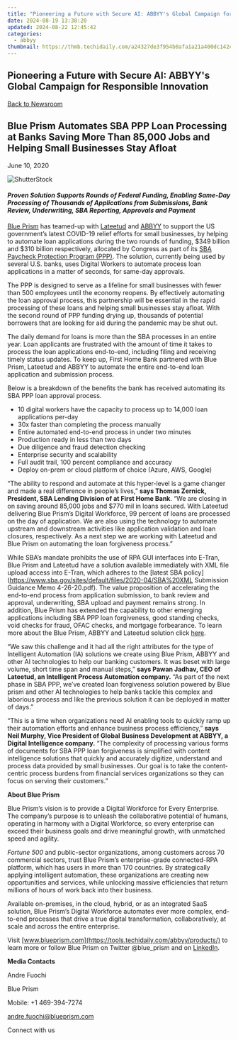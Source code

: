 ```yaml
---
title: "Pioneering a Future with Secure AI: ABBYY's Global Campaign for Responsible Innovation"
date: 2024-08-19 13:38:20
updated: 2024-08-22 12:45:42
categories:
  - abbyy
thumbnail: https://thmb.techidaily.com/a24327de3f954b0afa1a21a400dc142c840e7eb4a1e199fa6e8f6bfec8524954.jpg
---
```


## Pioneering a Future with Secure AI: ABBYY's Global Campaign for Responsible Innovation

[Back to Newsroom](https://tools.techidaily.com/abbyy/products/)

## Blue Prism Automates SBA PPP Loan Processing at Banks Saving More Than 85,000 Jobs and Helping Small Businesses Stay Afloat

June 10, 2020

![ShutterStock](https://content.abbyy.com/-/media/project/abbyy/abbyy/branchtemplates/shutterstock_1272462163_1296-x-729.jpg?h=729&iar=0&w=1296)

#### _Proven Solution Supports Rounds of Federal Funding, Enabling Same-Day Processing of Thousands of Applications from Submissions, Bank Review, Underwriting, SBA Reporting, Approvals and Payment_

[Blue Prism](http://www.blueprism.com/) has teamed-up with [Lateetud](https://www.lateetud.com/) and [ABBYY](https://tools.techidaily.com/abbyy/products/) to support the US government’s latest COVID-19 relief efforts for small businesses, by helping to automate loan applications during the two rounds of funding, $349 billion and $310 billion respectively, allocated by Congress as part of its [SBA Paycheck Protection Program (PPP)](https://www.sba.gov/). The solution, currently being used by several U.S. banks, uses Digital Workers to automate process loan applications in a matter of seconds, for same-day approvals.

The PPP is designed to serve as a lifeline for small businesses with fewer than 500 employees until the economy reopens. By effectively automating the loan approval process, this partnership will be essential in the rapid processing of these loans and helping small businesses stay afloat. With the second round of PPP funding drying up, thousands of potential borrowers that are looking for aid during the pandemic may be shut out.

The daily demand for loans is more than the SBA processes in an entire year. Loan applicants are frustrated with the amount of time it takes to process the loan applications end-to-end, including filing and receiving timely status updates. To keep up, First Home Bank partnered with Blue Prism, Lateetud and ABBYY to automate the entire end-to-end loan application and submission process.

Below is a breakdown of the benefits the bank has received automating its SBA PPP loan approval process.

* 10 digital workers have the capacity to process up to 14,000 loan applications per-day
* 30x faster than completing the process manually
* Entire automated end-to-end process in under two minutes
* Production ready in less than two days
* Due diligence and fraud detection checking
* Enterprise security and scalability
* Full audit trail, 100 percent compliance and accuracy
* Deploy on-prem or cloud platform of choice (Azure, AWS, Google)

“The ability to respond and automate at this hyper-level is a game changer and made a real difference in people’s lives,” **says Thomas Zernick, President, SBA Lending Division of at First Home Bank**. “We are closing in on saving around 85,000 jobs and $770 mil in loans secured. With Lateetud delivering Blue Prism’s Digital Workforce, 99 percent of loans are processed on the day of application. We are also using the technology to automate upstream and downstream activities like application validation and loan closures, respectively. As a next step we are working with Lateetud and Blue Prism on automating the loan forgiveness process.”

While SBA’s mandate prohibits the use of RPA GUI interfaces into E-Tran, Blue Prism and Lateetud have a solution available immediately with XML file upload access into E-Tran, which adheres to the [latest SBA policy](https://www.sba.gov/sites/default/files/2020-04/SBA%20XML Submission Guidance Memo 4-26-20.pdf). The value proposition of accelerating the end-to-end process from application submission, to bank review and approval, underwriting, SBA upload and payment remains strong. In addition, Blue Prism has extended the capability to other emerging applications including SBA PPP loan forgiveness, good standing checks, void checks for fraud, OFAC checks, and mortgage forbearance. To learn more about the Blue Prism, ABBYY and Lateetud solution click [here](https://www.blueprism.com/rpa-paycheck-protection-program/).

“We saw this challenge and it had all the right attributes for the type of Intelligent Automation (IA) solutions we create using Blue Prism, ABBYY and other AI technologies to help our banking customers. It was beset with large volume, short time span and manual steps,” **says Pawan Jadhav, CEO of Lateetud, an Intelligent Process Automation company.** “As part of the next phase in SBA PPP, we’ve created loan forgiveness solution powered by Blue prism and other AI technologies to help banks tackle this complex and laborious process and like the previous solution it can be deployed in matter of days.”

“This is a time when organizations need AI enabling tools to quickly ramp up their automation efforts and enhance business process efficiency,” **says Neil Murphy, Vice President of Global Business Development at ABBYY, a Digital Intelligence company.** “The complexity of processing various forms of documents for SBA PPP loan forgiveness is simplified with content intelligence solutions that quickly and accurately digitize, understand and process data provided by small businesses. Our goal is to take the content-centric process burdens from financial services organizations so they can focus on serving their customers.”

  
**About Blue Prism**

Blue Prism’s vision is to provide a Digital Workforce for Every Enterprise. The company’s purpose is to unleash the collaborative potential of humans, operating in harmony with a Digital Workforce, so every enterprise can exceed their business goals and drive meaningful growth, with unmatched speed and agility.

_Fortune 500_ and public-sector organizations, among customers across 70 commercial sectors, trust Blue Prism’s enterprise-grade connected-RPA platform, which has users in more than 170 countries. By strategically applying intelligent automation, these organizations are creating new opportunities and services, while unlocking massive efficiencies that return millions of hours of work back into their business.

Available on-premises, in the cloud, hybrid, or as an integrated SaaS solution, Blue Prism’s Digital Workforce automates ever more complex, end-to-end processes that drive a true digital transformation, collaboratively, at scale and across the entire enterprise.

Visit [www.blueprism.com](https://tools.techidaily.com/abbyy/products/) to learn more or follow Blue Prism on Twitter @blue\_prism and on [LinkedIn](https://www.linkedin.com/company/blue-prism-limited/).

**Media Contacts**

Andre Fuochi

Blue Prism

Mobile: +1 469-394-7274

[andre.fuochi@blueprism.com](https://tools.techidaily.com/abbyy/products/)

Connect with us

<ins class="adsbygoogle"
     style="display:block"
     data-ad-format="autorelaxed"
     data-ad-client="ca-pub-7571918770474297"
     data-ad-slot="1223367746"></ins>



<ins class="adsbygoogle"
     style="display:block"
     data-ad-client="ca-pub-7571918770474297"
     data-ad-slot="8358498916"
     data-ad-format="auto"
     data-full-width-responsive="true"></ins>
